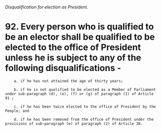 *Disqualification for election as President.*

# 92. Every person who is qualified to be an elector shall be qualified to be elected to the office of President unless he is subject to any of the following disqualifications -

        a. if he has not attained the age of thirty years;

        b. if he is not qualified to be elected as a Member of Parliament under sub-paragraph (d), (e), (f) or (g) of paragraph (1) of Article 91 ;

        c. if he has been twice elected to the office of President by the People; and

        d. if he has been removed from the office of President under the provisions of sub-paragraph (e) of paragraph (2) of Article 38.
